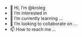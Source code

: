 - 👋 Hi, I’m @kroleg
- 👀 I’m interested in 
- 🌱 I’m currently learning ...
- 💞️ I’m looking to collaborate on ...
- 📫 How to reach me ...

<!---
kroleg/kroleg is a ✨ special ✨ repository because its `README.md` (this file) appears on your GitHub profile.
You can click the Preview link to take a look at your changes.
--->
